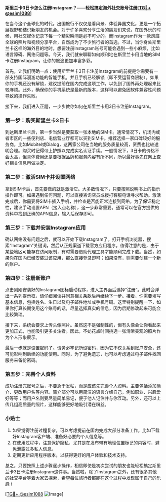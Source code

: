 **斯里兰卡3日卡怎么注册Instagram？——轻松搞定海外社交账号注册[[TG💪+ @esim1088](https://t.me/s/esim1088)]**

在当今这个全球化的时代，出国旅行不仅仅是看风景、体验异国文化，更是一个拓展视野和结识新朋友的机会。对于许多喜欢分享生活的朋友们来说，在国外玩的时候，用社交媒体记录下每一个精彩瞬间是必不可少的。而Instagram作为一款风靡全球的照片和视频分享平台，自然成为了不少旅行者的首选。不过，当你身处斯里兰卡这样的海外目的地时，想要注册Instagram账号可能会遇到一些小麻烦，比如语言障碍、网络问题等。今天，我们就来聊聊如何顺利地在斯里兰卡用当地的SIM卡注册Instagram，让你的旅途更加丰富多彩。

首先，让我们明确一点：使用斯里兰卡3日卡注册Instagram的前提是你需要有一部支持国际漫游功能的智能手机，并且手机已经解锁（即不受运营商限制）。如果你的手机还没有解锁，建议提前在国内完成这项工作，以免到了国外再处理起来比较麻烦。此外，确保你的手机系统是最新的版本，这样可以避免因软件兼容性问题导致的操作失败。

接下来，我们进入正题，一步步教你如何在斯里兰卡用3日卡注册Instagram。

### 第一步：购买斯里兰卡3日卡

到达斯里兰卡后，第一步当然是要获取一张本地的SIM卡。通常情况下，机场内或者市区的一些便利店、电信营业厅都可以买到SIM卡。推荐选择一家口碑较好的服务商，比如Mobitel或Dialog，这两家公司在当地的服务质量较高，资费也比较透明合理。购买时记得带上护照以完成实名认证手续。一般情况下，3日卡的价格不会太高，但具体费用还是要根据品牌和服务内容有所不同，所以最好事先在网上查好相关信息再做决定。

### 第二步：激活SIM卡并设置网络

拿到SIM卡后，首先要做的就是激活它。大多数情况下，只要按照说明书上的指示操作即可。如果遇到任何问题，可以直接咨询店员或拨打客服电话寻求帮助。激活完成后，你需要将SIM卡插入手机，并检查是否能正常连接到网络。为了保证稳定性，建议手动设置APN（接入点名称），这一步非常重要。通常可以在官方提供的资料中找到正确的APN信息，输入后保存即可。

### 第三步：下载并安装Instagram应用

确认网络没有问题之后，就可以开始下载Instagram了。打开手机浏览器，搜索“Instagram”关键词，然后从正规渠道下载官方应用程序。值得注意的是，由于某些地区可能存在访问限制，有时需要借助代理工具才能顺利完成下载。当然，如果你在国内已经安装过该应用，那么直接登录即可；如果没有，则需要创建一个新的账户。

### 第四步：注册新账户

点击刚刚安装好的Instagram图标启动程序，进入主界面后选择“注册”。此时会弹出一系列提示框，请仔细阅读并同意相关条款后再继续下一步。接着，你需要填写基本信息，包括姓名、生日以及电子邮件地址或手机号码。这里特别提醒一下，如果你打算长期使用这个账号的话，尽量选择真实的信息，因为后期修改起来可能会比较繁琐。

接下来，系统会要求上传头像照片。虽然这不是强制性的，但有头像会让你看起来更加正式，也能吸引更多关注者。因此，不妨花点时间挑选一张清晰美观的照片作为个人形象展示。

最后一步就是设置密码了。请务必牢记所设密码，因为它不仅关系到账户安全，还可能影响到后续的功能使用。同时，为了避免遗忘，也可以考虑通过电子邮件找回服务来备份密码。

### 第五步：完善个人资料

成功注册完账号之后，不要急于发帖，而是应该先完善个人资料。主要包括添加简介、更改用户名等内容。简介部分可以用简洁的语言介绍自己，例如职业、兴趣爱好等等；而用户名则要尽量简单易记，便于他人记住并与你互动。另外，还可以上传几组高质量的照片，这样能够更好地吸引潜在粉丝。

### 小贴士

1. 如果觉得注册过程复杂，可以考虑提前在国内完成大部分准备工作，比如下载好Instagram客户端、准备好必要的个人信息等。
2. 在使用过程中，注意保护隐私，尤其是在发布带有地理位置标记的内容时，避免泄露过多私人信息。
3. 定期更新应用程序版本，以获得更好的用户体验和技术支持。

总之，只要按照上述步骤逐步操作，相信即使是初次尝试的朋友也能轻松搞定斯里兰卡3日卡注册Instagram这件事。当然啦，除了Instagram之外，还有很多其他的社交平台等着大家去探索，希望每位旅行者都能在这个过程中发现属于自己的乐趣！

[[TG💪+ @esim1088](https://t.me/s/esim1088) ![Image](https://i.postimg.cc/4NQfJmqS/Snipaste-2025-05-13-00-14-12.png)]